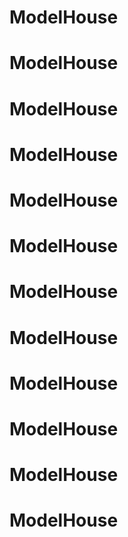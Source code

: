 # ModelHouse
# ModelHouse
# ModelHouse
# ModelHouse
# ModelHouse
# ModelHouse
# ModelHouse
# ModelHouse
# ModelHouse
# ModelHouse
# ModelHouse
# ModelHouse
